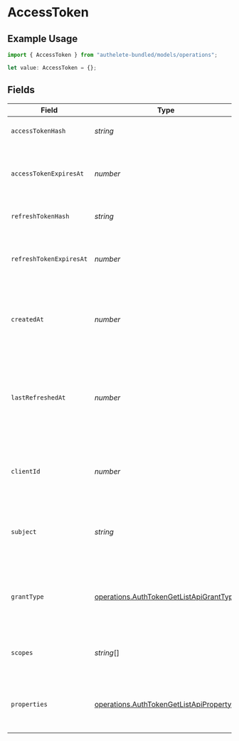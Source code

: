 # AccessToken

## Example Usage

```typescript
import { AccessToken } from "authelete-bundled/models/operations";

let value: AccessToken = {};
```

## Fields

| Field                                                                                              | Type                                                                                               | Required                                                                                           | Description                                                                                        |
| -------------------------------------------------------------------------------------------------- | -------------------------------------------------------------------------------------------------- | -------------------------------------------------------------------------------------------------- | -------------------------------------------------------------------------------------------------- |
| `accessTokenHash`                                                                                  | *string*                                                                                           | :heavy_minus_sign:                                                                                 | The hash of the access token.                                                                      |
| `accessTokenExpiresAt`                                                                             | *number*                                                                                           | :heavy_minus_sign:                                                                                 | The timestamp at which the access token will expire.                                               |
| `refreshTokenHash`                                                                                 | *string*                                                                                           | :heavy_minus_sign:                                                                                 | The hash of the refresh token.                                                                     |
| `refreshTokenExpiresAt`                                                                            | *number*                                                                                           | :heavy_minus_sign:                                                                                 | The timestamp at which the refresh token will expire.                                              |
| `createdAt`                                                                                        | *number*                                                                                           | :heavy_minus_sign:                                                                                 | The timestamp at which the access token was first created.<br/>                                    |
| `lastRefreshedAt`                                                                                  | *number*                                                                                           | :heavy_minus_sign:                                                                                 | The timestamp at which the access token was last refreshed using the refresh token.<br/>           |
| `clientId`                                                                                         | *number*                                                                                           | :heavy_minus_sign:                                                                                 | The ID of the client associated with the access token.<br/>                                        |
| `subject`                                                                                          | *string*                                                                                           | :heavy_minus_sign:                                                                                 | The subject (= unique user ID) associated with the access token.<br/>                              |
| `grantType`                                                                                        | [operations.AuthTokenGetListApiGrantType](../../models/operations/authtokengetlistapigranttype.md) | :heavy_minus_sign:                                                                                 | The grant type of the access token when the access token was created.<br/>                         |
| `scopes`                                                                                           | *string*[]                                                                                         | :heavy_minus_sign:                                                                                 | The scopes associated with the access token.<br/>                                                  |
| `properties`                                                                                       | [operations.AuthTokenGetListApiProperty](../../models/operations/authtokengetlistapiproperty.md)[] | :heavy_minus_sign:                                                                                 | The properties associated with the access token.<br/>                                              |